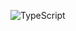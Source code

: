 <!-- .slide: data-background="url('img/typescript-blueprint.svg') no-repeat bottom #03324C" -->

![TypeScript](img/typescript-logo.svg) <!-- .element class="stretch" -->